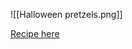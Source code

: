 ![[Halloween pretzels.png]]

[Recipe here](https://butterwithasideofbread.com/halloween-pretzels-three-ways/?fbclid=IwAR3sFv6Wi8-e1eVJ0oqSjoB9YhHJRHFyoqSIgradSEVUFkxVma0FfPMvGLw)

